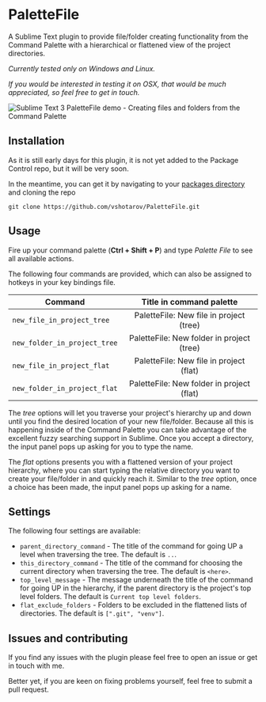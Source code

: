 # PaletteFile
A Sublime Text plugin to provide file/folder creating functionality from the Command Palette with a hierarchical or flattened view of the project directories.

*Currently tested only on Windows and Linux.*

*If you would be interested in testing it on OSX, that would be much appreciated, so feel free to get in touch.*

![Sublime Text 3 PaletteFile demo - Creating files and folders from the Command Palette](https://user-images.githubusercontent.com/10420664/41960346-6cd7a250-79e7-11e8-8882-ba335bdd63b5.gif)

## Installation
As it is still early days for this plugin, it is not yet added to the Package Control repo, but it will be very soon.

In the meantime, you can get it by navigating to your [packages directory](http://docs.sublimetext.info/en/sublime-text-3/basic_concepts.html#the-data-directory) and cloning the repo

```git clone https://github.com/vshotarov/PaletteFile.git```

## Usage
Fire up your command palette (**Ctrl + Shift + P**) and type *Palette File* to see all available actions.

The following four commands are provided, which can also be assigned to hotkeys in your key bindings file.

| Command                      | Title in command palette                  |
| ---------------------------- |:-----------------------------------------:|
| `new_file_in_project_tree`   | PaletteFile: New file in project (tree)   |
| `new_folder_in_project_tree` | PaletteFile: New folder in project (tree) |
| `new_file_in_project_flat`   | PaletteFile: New file in project (flat)   |
| `new_folder_in_project_flat` | PaletteFile: New folder in project (flat) |

The *tree* options will let you traverse your project's hierarchy up and down until you find the desired location of your new file/folder. Because all this is happening inside of the Command Palette you can take advantage of the excellent fuzzy searching support in Sublime. Once you accept a directory, the input panel pops up asking for you to type the name.

The *flat* options presents you with a flattened version of your project hierarchy, where you can start typing the relative directory you want to create your file/folder in and quickly reach it. Similar to the *tree* option, once a choice has been made, the input panel pops up asking for a name.

## Settings
The following four settings are available:

- `parent_directory_command` - The title of the command for going UP a level when traversing the tree. The default is `..`.
- `this_directory_command` - The title of the command for choosing the current directory when traversing the tree. The default is `<here>`.
- `top_level_message` - The message underneath the title of the command for going UP in the hierarchy, if the parent directory is the project's top level folders. The default is `Current top level folders`.
- `flat_exclude_folders` - Folders to be excluded in the flattened lists of directories. The default is `[".git", "venv"]`.

## Issues and contributing
If you find any issues with the plugin please feel free to open an issue or get in touch with me.

Better yet, if you are keen on fixing problems yourself, feel free to submit a pull request.
